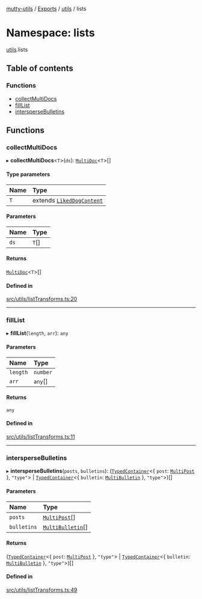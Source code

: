 [mutty-utils](../README.md) / [Exports](../modules.md) / [utils](utils.md) / lists

# Namespace: lists

[utils](utils.md).lists

## Table of contents

### Functions

- [collectMultiDocs](utils.lists.md#collectmultidocs)
- [fillList](utils.lists.md#filllist)
- [intersperseBulletins](utils.lists.md#interspersebulletins)

## Functions

### collectMultiDocs

▸ **collectMultiDocs**<`T`\>(`ds`): [`MultiDoc`](../modules.md#multidoc)<`T`\>[]

#### Type parameters

| Name | Type |
| :------ | :------ |
| `T` | extends [`LikedDogContent`](../interfaces/LikedDogContent.md) |

#### Parameters

| Name | Type |
| :------ | :------ |
| `ds` | `T`[] |

#### Returns

[`MultiDoc`](../modules.md#multidoc)<`T`\>[]

#### Defined in

[src/utils/listTransforms.ts:20](https://github.com/jonlaing/mutty-utils/blob/f9c02d2/src/utils/listTransforms.ts#L20)

___

### fillList

▸ **fillList**(`length`, `arr`): `any`

#### Parameters

| Name | Type |
| :------ | :------ |
| `length` | `number` |
| `arr` | `any`[] |

#### Returns

`any`

#### Defined in

[src/utils/listTransforms.ts:11](https://github.com/jonlaing/mutty-utils/blob/f9c02d2/src/utils/listTransforms.ts#L11)

___

### intersperseBulletins

▸ **intersperseBulletins**(`posts`, `bulletins`): ([`TypedContainer`](../modules.md#typedcontainer)<{ `post`: [`MultiPost`](../modules.md#multipost)  }, ``"type"``\> \| [`TypedContainer`](../modules.md#typedcontainer)<{ `bulletin`: [`MultiBulletin`](../modules.md#multibulletin)  }, ``"type"``\>)[]

#### Parameters

| Name | Type |
| :------ | :------ |
| `posts` | [`MultiPost`](../modules.md#multipost)[] |
| `bulletins` | [`MultiBulletin`](../modules.md#multibulletin)[] |

#### Returns

([`TypedContainer`](../modules.md#typedcontainer)<{ `post`: [`MultiPost`](../modules.md#multipost)  }, ``"type"``\> \| [`TypedContainer`](../modules.md#typedcontainer)<{ `bulletin`: [`MultiBulletin`](../modules.md#multibulletin)  }, ``"type"``\>)[]

#### Defined in

[src/utils/listTransforms.ts:49](https://github.com/jonlaing/mutty-utils/blob/f9c02d2/src/utils/listTransforms.ts#L49)
